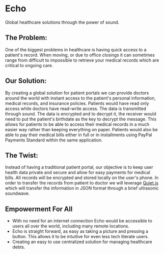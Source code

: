 <h1>Echo</h1>
<p>Global healthcare solutions through the power of sound.</p>
<h2>The Problem:</h2>
<p>One of the biggest problems in healthcare is having quick access to a patient's record. When moving, or due to office closings it can sometimes range from difficult to impossible to retrieve your medical records which are critical to ongoing care.</p>
<h2>Our Solution:</h2>
<p>By creating a global solution for patient portals we can provide doctors around the world with instant access to the patient's personal information, medical records, and insurance policies. Patients would have read only access while doctors have read-write access. The data is transmitted through sound. The data is encrypted and to decrypt it, the receiver would need to put the patient's birthdate as the key to decrypt the message. This allows for patients to be able to access their medical records in a much easier way rather than keeping everything on paper. Patients would also be able to pay their medical bills either in full or in installments using PayPal Payments Standard within the same application.</p>
<h2>The Twist:</h2>
<p>Instead of having a traditional patient portal, our objective is to keep user health data private and secure and allow for easy payments for medical bills. All records will be encrypted and stored locally on the user's phone. In order to transfer the records from patient to doctor we will leverage <a href="https://github.com/quiet/quiet-js" target="_blank">Quiet.js</a> which will transfer the information in JSON format through a brief ultrasonic soundwave.</p>
<h2>Empowerment For All</h2>
<ul>
    <li>With no need for an internet connection Echo would be accessible to users all over the world, including many remote locations.</li>
    <li>Echo is straight forward, as easy as taking a picture and pressing a button. This allows it to be intuitive for even less tech literate users.</li>
    <li>Creating an easy to use centralized solution for managing healthcare debts.</li>
</ul>
